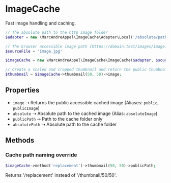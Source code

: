 # ImageCache
Fast image handling and caching.

```php
// The absolute path to the http image folder
$adapter = new \MarcAndreAppel\ImageCache\Adapter\Local('/absolute/path/to/base_folder/images');

// The browser accessible image path (https://domain.test/images/image.jpg
$sourceFile = 'image.jpg'

$imageCache = new \MarcAndreAppel\ImageCache\ImageCache($adapter, $sourceFile);

// Create a scaled and cropped thumbnail and return the public thumbnail path
$thumbnail = $imageCache->thumbnail(50, 50)->image;
```

## Properties

 - `image` ⇢ Returns the public accessible cached image (Aliases: `public`, `publicImage`)  
 - `absolute` ⇢ Absolute path to the cached image (Alias: `absoluteImage`)
 - `publicPath` ⇢ Path to the cache folder only  
 - `absolutePath` ⇢ Absolute path to the cache folder

## Methods

### Cache path naming override
```php
$imageCache->method('replacement')->thumbnail(50, 50)->publicPath;
``` 
Returns '/replacement' instead of '/thumbnail/50/50'.
